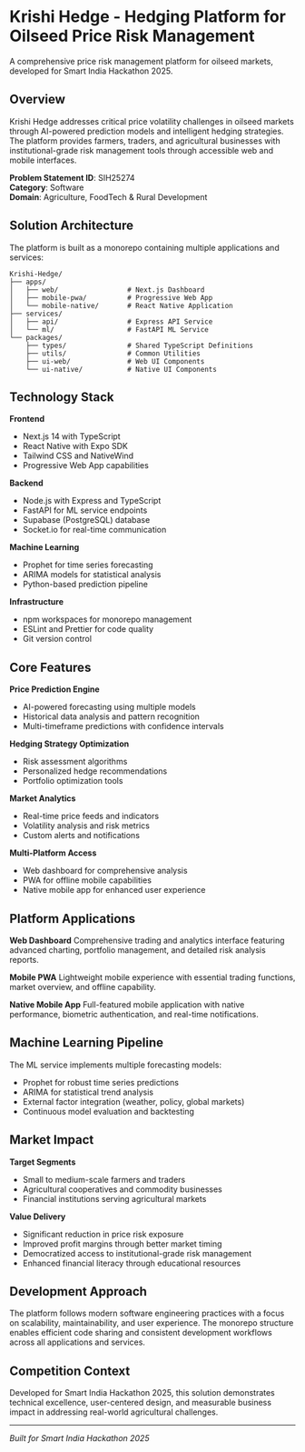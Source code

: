 # Krishi Hedge - Hedging Platform for Oilseed Price Risk Management

A comprehensive price risk management platform for oilseed markets, developed for Smart India Hackathon 2025.

## Overview

Krishi Hedge addresses critical price volatility challenges in oilseed markets through AI-powered prediction models and intelligent hedging strategies. The platform provides farmers, traders, and agricultural businesses with institutional-grade risk management tools through accessible web and mobile interfaces.

**Problem Statement ID**: SIH25274  
**Category**: Software  
**Domain**: Agriculture, FoodTech & Rural Development

## Solution Architecture

The platform is built as a monorepo containing multiple applications and services:

```
Krishi-Hedge/
├── apps/
│   ├── web/                 # Next.js Dashboard
│   ├── mobile-pwa/          # Progressive Web App
│   └── mobile-native/       # React Native Application
├── services/
│   ├── api/                 # Express API Service
│   └── ml/                  # FastAPI ML Service
└── packages/
    ├── types/               # Shared TypeScript Definitions
    ├── utils/               # Common Utilities
    ├── ui-web/              # Web UI Components
    └── ui-native/           # Native UI Components
```

## Technology Stack

**Frontend**
- Next.js 14 with TypeScript
- React Native with Expo SDK
- Tailwind CSS and NativeWind
- Progressive Web App capabilities

**Backend**
- Node.js with Express and TypeScript
- FastAPI for ML service endpoints
- Supabase (PostgreSQL) database
- Socket.io for real-time communication

**Machine Learning**
- Prophet for time series forecasting
- ARIMA models for statistical analysis
- Python-based prediction pipeline

**Infrastructure**
- npm workspaces for monorepo management
- ESLint and Prettier for code quality
- Git version control

## Core Features

**Price Prediction Engine**
- AI-powered forecasting using multiple models
- Historical data analysis and pattern recognition
- Multi-timeframe predictions with confidence intervals

**Hedging Strategy Optimization**
- Risk assessment algorithms
- Personalized hedge recommendations
- Portfolio optimization tools

**Market Analytics**
- Real-time price feeds and indicators
- Volatility analysis and risk metrics
- Custom alerts and notifications

**Multi-Platform Access**
- Web dashboard for comprehensive analysis
- PWA for offline mobile capabilities
- Native mobile app for enhanced user experience

## Platform Applications

**Web Dashboard**
Comprehensive trading and analytics interface featuring advanced charting, portfolio management, and detailed risk analysis reports.

**Mobile PWA**
Lightweight mobile experience with essential trading functions, market overview, and offline capability.

**Native Mobile App**
Full-featured mobile application with native performance, biometric authentication, and real-time notifications.

## Machine Learning Pipeline

The ML service implements multiple forecasting models:
- Prophet for robust time series predictions
- ARIMA for statistical trend analysis
- External factor integration (weather, policy, global markets)
- Continuous model evaluation and backtesting

## Market Impact

**Target Segments**
- Small to medium-scale farmers and traders
- Agricultural cooperatives and commodity businesses
- Financial institutions serving agricultural markets

**Value Delivery**
- Significant reduction in price risk exposure
- Improved profit margins through better market timing
- Democratized access to institutional-grade risk management
- Enhanced financial literacy through educational resources

## Development Approach

The platform follows modern software engineering practices with a focus on scalability, maintainability, and user experience. The monorepo structure enables efficient code sharing and consistent development workflows across all applications and services.

## Competition Context

Developed for Smart India Hackathon 2025, this solution demonstrates technical excellence, user-centered design, and measurable business impact in addressing real-world agricultural challenges.

---

*Built for Smart India Hackathon 2025*
